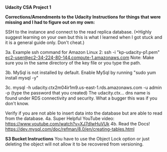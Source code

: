 **Udacity CSA Project 1**

**Corrections/Amendments to the Udacity Instructions for things that were missing and I had to figure out on my own:**

SSH to the instance and connect to the read replica database. (*Highly suggest learning on your own but this is what I learned when I got stuck and it is a general guide only. Don't cheat.)

3a. Example ssh command for Amazon Linux 2: ssh -i "kp-udacity-p1.pem" ec2-user@ec2-34-224-80-144.compute-1.amazonaws.com Note: Make sure you in the same directory of the key file or you type the path.

3b. MySql is not installed by default. Enable MySql by running "sudo yum install mysql -y"

3c. mysql -h udacity.ctx2m04ir1m9.us-east-1.rds.amazonaws.com -u admin -p (type the password that you created) The udacity.ctx... dns name is found under RDS connectivity and security. What a bugger this was if you don't know.

Verify if you are not able to insert data into the database but are able to read from the database. 4a. Super Helpful YouTube video: https://www.youtube.com/watch?v=XJ7dlwHuVUk 4b. Read the Docs! https://dev.mysql.com/doc/refman/8.0/en/creating-tables.html


**S3 Bucket Instructions**
You have to use the Object Lock option or just deleting the object will not allow it to be recovered from versioning.

